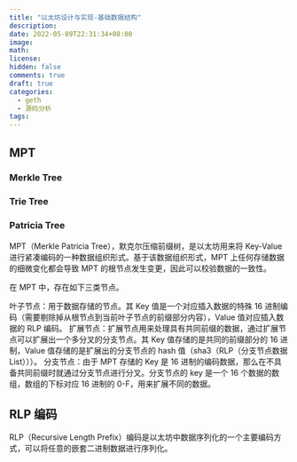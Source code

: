 ```yaml
---
title: "以太坊设计与实现-基础数据结构"
description:
date: 2022-05-09T22:31:34+08:00
image:
math:
license:
hidden: false
comments: true
draft: true
categories:
  - geth
  - 源码分析
tags:
---
```


## MPT

### Merkle Tree

### Trie Tree

### Patricia Tree

MPT（Merkle Patricia Tree），默克尔压缩前缀树，是以太坊用来将 Key-Value 进行紧凑编码的一种数据组织形式。基于该数据组织形式，MPT 上任何存储数据的细微变化都会导致 MPT 的根节点发生变更，因此可以校验数据的一致性。

在 MPT 中，存在如下三类节点。

叶子节点：用于数据存储的节点。其 Key 值是一个对应插入数据的特殊 16 进制编码（需要剔除掉从根节点到当前叶子节点的前缀部分内容），Value 值对应插入数据的 RLP 编码。
扩展节点：扩展节点用来处理具有共同前缀的数据，通过扩展节点可以扩展出一个多分叉的分支节点。其 Key 值存储的是共同的前缀部分的 16 进制，Value 值存储的是扩展出的分支节点的 hash 值（sha3（RLP（分支节点数据 List）））。
分支节点：由于 MPT 存储的 Key 是 16 进制的编码数据，那么在不具备共同前缀时就通过分支节点进行分叉。分支节点的 key 是一个 16 个数据的数组，数组的下标对应 16 进制的 0-F，用来扩展不同的数据。

## RLP 编码

RLP（Recursive Length Prefix）编码是以太坊中数据序列化的一个主要编码方式，可以将任意的嵌套二进制数据进行序列化。
